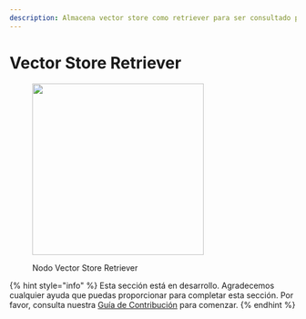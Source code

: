 ```yaml
---
description: Almacena vector store como retriever para ser consultado posteriormente por MultiRetrievalQAChain.
---
```


# Vector Store Retriever

<figure><img src="../../../.gitbook/assets/image--148-.png" alt="" width="301"><figcaption><p>Nodo Vector Store Retriever</p></figcaption></figure>

{% hint style="info" %}
Esta sección está en desarrollo. Agradecemos cualquier ayuda que puedas proporcionar para completar esta sección. Por favor, consulta nuestra [Guía de Contribución](../../../contributing/) para comenzar.
{% endhint %}
